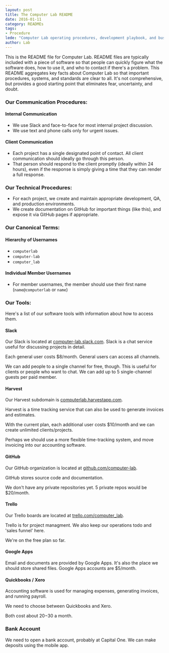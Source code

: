 ```yaml
---
layout: post
title: The Computer Lab README
date: 2016-01-11
category: READMEs
tags: 
- Procedure 
lede: "Computer Lab operating procedures, development playbook, and business tools."
author: Lab
---
```


This is the README file for Computer Lab.  README files are typically included
with a piece of software so that people can quickly figure what the software
does, how to use it, and who to contact if there's a problem.  This README
aggregates key facts about Computer Lab so that important procedures, systems,
and standards are clear to all.  It's not comprehensive, but provides a good
starting point that eliminates fear, uncertainty, and doubt.

### Our Communication Procedures:

#### Internal Communication
- We use Slack and face-to-face for most internal project discussion. 
- We use text and phone calls only for urgent issues. 

#### Client Communication
- Each project has a single designated point of contact. All client
  communication should ideally go through this person.
- That person should respond to the client promptly (ideally within 24 hours),
  even if the response is simply giving a time that they can render a full
  response.

### Our Technical Procedures:
- For each project, we create and maintain appropriate development, QA, and
  production environments.
- We create documentation on GitHub for important things (like this), and expose
  it via GitHub pages if appropriate.

### Our Canonical Terms:

#### Hierarchy of Usernames
- `computerlab`
- `computer-lab`
- `computer_lab`

#### Individual Member Usernames
- For member usernames, the member should use their first name (`name@computerlab`
  or `name`)

### Our Tools:

Here's a list of our software tools with information about how to access them.

#### Slack

Our Slack is located at
[computer-lab.slack.com](https://computer-lab.slack.com).  Slack is a chat
service useful for discussing projects in detail.

Each general user costs $8/month.  General users can access all channels.

We can add people to a single channel for free, though.  This is useful for
clients or people who want to chat.  We can add up to 5 single-channel guests
per paid member.


#### Harvest

Our Harvest subdomain is [computerlab.harvestapp.com](https://computerlab.harvestapp.com).

Harvest is a time tracking service that can also be used to generate invoices
and estimates.

With the current plan, each additional user costs $10/month and we can create
unlimited clients/projects.

Perhaps we should use a more flexible time-tracking system, and move invoicing
into our accounting software.

#### GitHub
Our GitHub organization is located at [github.com/computer-lab](https://github.com/computer-lab).

GitHub stores source code and documentation.

We don't have any private repositories yet.  5 private repos would be $20/month.

#### Trello

Our Trello boards are located at [trello.com/computer_lab](https://trello.com/computer_lab).

Trello is for project managment.  We also keep our operations todo and 'sales
funnel' here.

We're on the free plan so far.

#### Google Apps

Email and documents are provided by Google Apps.  It's also the place we should
store shared files.  Google Apps accounts are $5/month.

#### Quickbooks / Xero

Accounting software is used for managing expenses, generating invoices, and
running payroll.

We need to choose between Quickbooks and Xero.

Both cost about $20-$30 a month.

### Bank Account

We need to open a bank account, probably at Capital One.  We can make deposits
using the mobile app.

